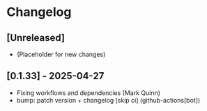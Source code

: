 # Changelog

## [Unreleased]

- (Placeholder for new changes)

## [0.1.33] - 2025-04-27

- Fixing workflows and dependencies (Mark Quinn)
- bump: patch version + changelog [skip ci] (github-actions[bot])
